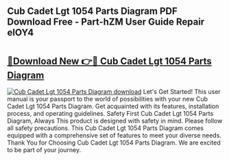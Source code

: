 ## Cub Cadet Lgt 1054 Parts Diagram PDF Download Free - Part-hZM User Guide Repair elOY4

# <h2><a href="http://dfuqpq8.blite.top/?on=Cub+Cadet+Lgt+1054+Parts+Diagram">🔗Download New 👉🔴 Cub Cadet Lgt 1054 Parts Diagram</a></h2>

[![Cub Cadet Lgt 1054 Parts Diagram download](https://i.imgur.com/lujVjoI.png)](http://dfuqpq8.blite.top/?on=Cub+Cadet+Lgt+1054+Parts+Diagram)
Let's Get Started! This user manual is your passport to the world of possibilities with your new Cub Cadet Lgt 1054 Parts Diagram. Get acquainted with its features, installation process, and operating guidelines. Safety First Cub Cadet Lgt 1054 Parts Diagram, Always This product is designed with safety in mind. Please follow all safety precautions. This Cub Cadet Lgt 1054 Parts Diagram comes equipped with a comprehensive set of features to meet your diverse needs. Thank You for Choosing Cub Cadet Lgt 1054 Parts Diagram. We are excited to be part of your journey.

